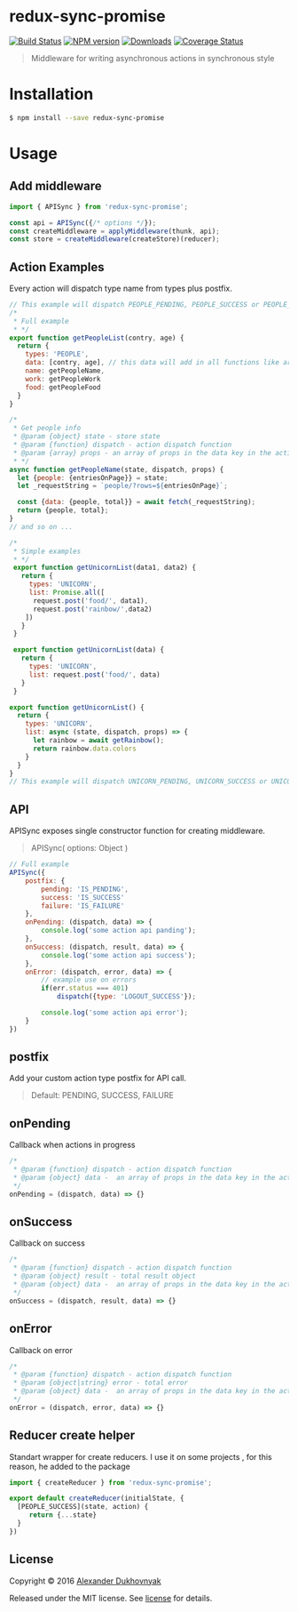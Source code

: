 # redux-sync-promise

[![Build Status](https://travis-ci.org/shanhaichik/redux-sync-promise.svg?branch=master)](https://travis-ci.org/shanhaichik/redux-sync-promise)
[![NPM version](http://img.shields.io/npm/v/redux-sync-promise.svg)](https://npmjs.org/package/redux-sync-promise) [![Downloads](http://img.shields.io/npm/dm/redux-sync-promise.svg)](https://npmjs.org/package/redux-sync-promise)
[![Coverage Status](https://coveralls.io/repos/github/shanhaichik/redux-sync-promise/badge.svg?branch=master)](https://coveralls.io/github/shanhaichik/redux-sync-promise?branch=master)

> Middleware for writing asynchronous actions in synchronous style

# Installation

```sh
$ npm install --save redux-sync-promise
```

# Usage
## Add middleware
```javascript
import { APISync } from 'redux-sync-promise';

const api = APISync({/* options */});
const createMiddleware = applyMiddleware(thunk, api);
const store = createMiddleware(createStore)(reducer);
```
## Action Examples
Every action will dispatch type name from types plus postfix.
```javascript
// This example will dispatch PEOPLE_PENDING, PEOPLE_SUCCESS or PEOPLE_FAILURE
/*
 * Full example
 * */
export function getPeopleList(contry, age) {
  return {
    types: 'PEOPLE',
    data: [contry, age], // this data will add in all functions like arguments
    name: getPeopleName,
    work: getPeopleWork
    food: getPeopleFood
  }
}

/*
 * Get people info
 * @param {object} state - store state
 * @param {function} dispatch - action dispatch function
 * @param {array} props - an array of props in the data key in the action
 * */
async function getPeopleName(state, dispatch, props) {
  let {people: {entriesOnPage}} = state;
  let _requestString = `people/?rows=${entriesOnPage}`;

  const {data: {people, total}} = await fetch(_requestString);
  return {people, total};
}
// and so on ...

/*
 * Simple examples
 * */
 export function getUnicornList(data1, data2) {
   return {
     types: 'UNICORN',
     list: Promise.all([
      request.post('food/', data1),
      request.post('rainbow/',data2)
    ])
   }
 }

 export function getUnicornList(data) {
   return {
     types: 'UNICORN',
     list: request.post('food/', data)
   }
 }

export function getUnicornList() {
  return {
    types: 'UNICORN',
    list: async (state, dispatch, props) => {
      let rainbow = await getRainbow();
      return rainbow.data.colors
    }
  }
}
// This example will dispatch UNICORN_PENDING, UNICORN_SUCCESS or UNICORN_FAILURE
```


## API
APISync exposes single constructor function for creating middleware.
> APISync( options: Object )

```javascript
// Full example
APISync({
	postfix: {
		pending: 'IS_PENDING',
		success: 'IS_SUCCESS'
		failure: 'IS_FAILURE'
	},
	onPending: (dispatch, data) => {
		console.log('some action api panding');
	},
	onSuccess: (dispatch, result, data) => {
		console.log('some action api success');
	},
	onError: (dispatch, error, data) => {
		// example use on errors
		if(err.status === 401)
	        dispatch({type: 'LOGOUT_SUCCESS'});

		console.log('some action api error');
	}
})
```
## postfix
Add your custom action type postfix for API call.
> Default: PENDING, SUCCESS, FAILURE

## onPending
Callback when actions in progress
```javascript
/*
 * @param {function} dispatch - action dispatch function
 * @param {object} data -  an array of props in the data key in the action
 */
onPending = (dispatch, data) => {}
```

## onSuccess
Callback on success
```javascript
/*
 * @param {function} dispatch - action dispatch function
 * @param {object} result - total result object
 * @param {object} data -  an array of props in the data key in the action
 */
onSuccess = (dispatch, result, data) => {}
```

## onError
Callback on error
```javascript
/*
 * @param {function} dispatch - action dispatch function
 * @param {object|string} error - total error
 * @param {object} data -  an array of props in the data key in the action
 */
onError = (dispatch, error, data) => {}
```

## Reducer create helper
Standart wrapper for create reducers.
I use it on some projects , for this reason, he added to the package

```javascript
import { createReducer } from 'redux-sync-promise';

export default createReducer(initialState, {
  [PEOPLE_SUCCESS](state, action) {
     return {...state}
  }
})
```


## License

Copyright © 2016 [Alexander Dukhovnyak](https://github.com/shanhaichik)

Released under the MIT license. See [license](license) for details.
